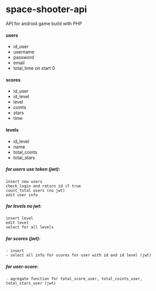 # space-shooter-api
API for android game build with PHP

#### users 
 - id_user
 - username
 - password
 - email
 - total_time on start 0

#### scores
 - id_user
 - id_level 
 - level
 - coints
 - stars
 - time

#### levels
 - id_level
 - name
 - total_coints
 - total_stars

##### for users use token (jwt):
	insert new users
	check_login and return id if true
	count_total users (no jwt)
	edit user info 

##### for levels no jwt:
	insert level
	edit level
	select for all levels

##### for scores (jwt):
	- insert
	- select all info for scores for user with id and id level (jwt)

##### for user-score:
	- agregate function for total_score_user, total_coints_user, total_stars_user (jwt)
